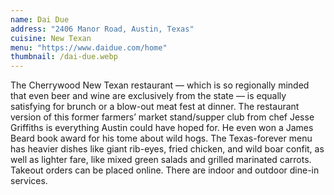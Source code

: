 ```yaml
---
name: Dai Due
address: "2406 Manor Road, Austin, Texas"
cuisine: New Texan
menu: "https://www.daidue.com/home"
thumbnail: /dai-due.webp
---
```


The Cherrywood New Texan restaurant — which is so regionally minded that even beer and wine are exclusively from the state — is equally satisfying for brunch or a blow-out meat fest at dinner. The restaurant version of this former farmers’ market stand/supper club from chef Jesse Griffiths is everything Austin could have hoped for. He even won a James Beard book award for his tome about wild hogs. The Texas-forever menu has heavier dishes like giant rib-eyes, fried chicken, and wild boar confit, as well as lighter fare, like mixed green salads and grilled marinated carrots. Takeout orders can be placed online. There are indoor and outdoor dine-in services.
